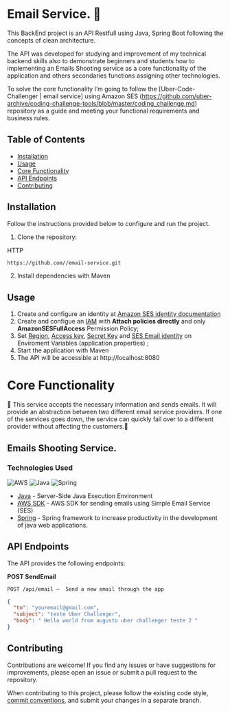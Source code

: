 <h1>Email Service. 📜 </h1>

This BackEnd project is an API Restfull using Java, Spring Boot following the concepts of clean architecture.

The API was developed for studying  and improvement of my technical backend skills also to demonstrate beginners and students how to implementing an Emails Shooting service as a core functionality of the application and others secondaries functions assigning other technologies.

To solve the core functionality I’m going to follow the [Uber-Code-Challenger | email service] using Amazon SES (https://github.com/uber-archive/coding-challenge-tools/blob/master/coding_challenge.md)  repository as a guide and meeting your functional requirements and business rules.

## Table of Contents

- [Installation](#installation)
- [Usage](#usage)
- [Core Functionality](#emails-shooting-service)
- [API Endpoints](#api-endpoints)
- [Contributing](#contributing)



## Installation
Follow the instructions provided below to configure and run the project.

1. Clone the repository:

HTTP
```bash
https://github.com//email-service.git
```

2. Install dependencies with Maven

## Usage
1. Create and configure an identity at [Amazon SES identity documentation](https://docs.aws.amazon.com/ses/latest/dg/creating-identities.html)
2. Create and configue an [IAM](https://docs.aws.amazon.com/IAM/latest/UserGuide/id_users_create.html) with **Attach policies directly**  and only **AmazonSESFullAccess** Permission Policy;
3. Set <ins>Region</ins>, <ins>Access key</ins>, <ins>Secret Key</ins> and <ins>SES Email identity</ins> on Enviroment Variables (application.properties)  ;
4. Start the application with Maven
5. The API will be accessible at http://localhost:8080

# Core Functionality
🚧 This service accepts the necessary information and sends emails. It will provide an abstraction between two different email service providers. If one of the services goes down, the service can quickly fail over to a different provider without affecting the customers.🚧
##  Emails Shooting Service.
### Technologies Used
![AWS](https://img.shields.io/badge/AWS-%23FF9900.svg?style=for-the-badge&logo=amazon-aws&logoColor=black)
![Java](https://img.shields.io/badge/java-%23ED8B00.svg?style=for-the-badge&logo=openjdk&logoColor=white)
![Spring](https://img.shields.io/badge/spring-%236DB33F.svg?style=for-the-badge&logo=spring&logoColor=white)

- [Java](https://www.oracle.com/br/java/technologies/downloads/) - Server-Side Java Execution Environment
- [AWS SDK](https://docs.aws.amazon.com/AWSJavaScriptSDK/latest/AWS/SES.html#constructor-property) - AWS SDK for sending emails using Simple Email Service (SES)
- [Spring](https://start.spring.io/) - Spring framework to increase productivity in the development of java web applications.


## API Endpoints
The API provides the following endpoints:

**POST SendEmail**
```markdown
POST /api/email –  Send a new email through the app
```
```json
{
  "to": "youremail@gmail.com",
  "subject": "teste Uber Challenger",
  "body": " Hello world from augusto uber challenger teste 2 "
}
```

## Contributing

Contributions are welcome! If you find any issues or have suggestions for improvements, please open an issue or submit a pull request to the repository.

When contributing to this project, please follow the existing code style, [commit conventions](https://www.conventionalcommits.org/en/v1.0.0/), and submit your changes in a separate branch.
